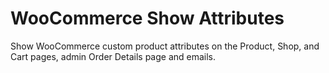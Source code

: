 WooCommerce Show Attributes
============================

Show WooCommerce custom product attributes on the Product, Shop, and Cart pages, admin Order Details page and emails.

